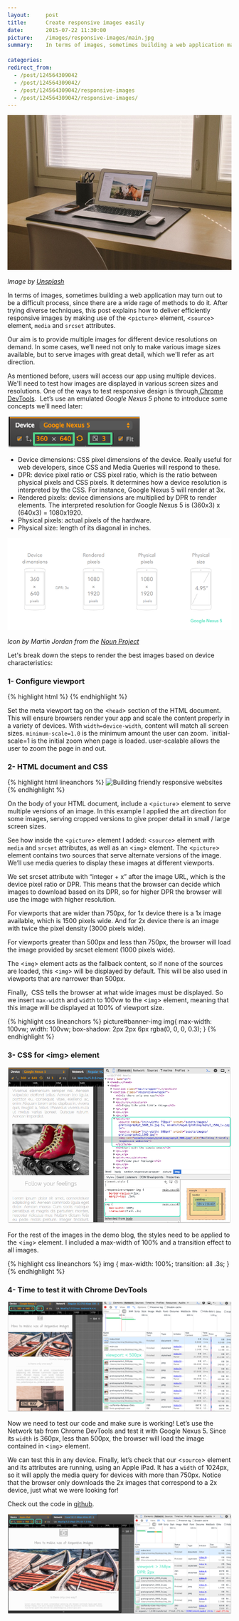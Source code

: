 ```yaml
---
layout:     post
title:      Create responsive images easily
date:       2015-07-22 11:30:00
picture:    /images/responsive-images/main.jpg
summary:    In terms of images, sometimes building a web application may turn out to be a difficult process, since there are a wide rage of methods to do it. After trying diverse techniques, this post explains how to deliver efficiently responsive images by making use of the picture element, source element, media and srcset attributes.

categories: 
redirect_from:
  - /post/124564309042
  - /post/124564309042/
  - /post/124564309042/responsive-images
  - /post/124564309042/responsive-images/
---
```

<div class="center">
  <img src="/images/responsive-images/main.jpg">
</div>

<span class="small">_Image by [Unsplash](https://unsplash.com/)_</span>

In terms of images, sometimes building a web application may turn out to be a difficult process, since there are a wide rage of methods to do it. After trying diverse techniques, this post explains how to deliver efficiently responsive images by making use of the &lt;`picture`&gt; element, &lt;`source`&gt; element, `media` and `srcset` attributes.

Our aim is to provide multiple images for different device resolutions on demand. In some cases, we’ll need not only to make various image sizes available, but to serve images with great detail, which we'll refer as art direction.

As mentioned before, users will access our app using multiple devices. We'll need to test how images are displayed in various screen sizes and resolutions. One of the ways to test responsive design is through[ Chrome DevTools](https://developer.chrome.com/devtools/docs/device-mode). &nbsp;Let’s use an emulated _Google Nexus 5_ phone to introduce some concepts we’ll need later:

![Dev tools](/images/responsive-images/1-google.png)

* Device dimensions: CSS pixel dimensions of the device. Really useful for web developers, since CSS and Media Queries will respond to these.
* DPR: device pixel ratio or CSS pixel ratio, which is the ratio between physical pixels and CSS pixels. It determines how a device resolution is interpreted by the CSS. For instance, Google Nexus 5 will render at 3x.
* Rendered pixels: device dimensions are multiplied by DPR to render elements. The interpreted resolution for Google Nexus 5 is (360x3) x (640x3) = 1080x1920.
* Physical pixels: actual pixels of the hardware.
* Physical size: length of its diagonal in inches.

![image](/images/responsive-images/2-nexus.png)

<span class="small">_Icon by Martin Jordan from the [Noun Project](https://thenounproject.com/)_</span>

Let's break down the steps to render the best images based on device characteristics:

### 1- Configure viewport
{% highlight html %}
<meta name="viewport" content="width=device-width, minimum-scale=1.0, initial-scale=1.0, user-scalable=yes">
{% endhighlight %}

Set the meta viewport tag on the &lt;`head`&gt; section of the HTML document. This will ensure browsers render your app and scale the content properly in a variety of devices. With `width=device-width`, content will match all screen sizes. `minimum-scale=1.0` is the minimum amount the user can zoom. `initial-scale=1 is the initial zoom when page is loaded. user-scalable allows the user to zoom the page in and out.

### 2- HTML document and CSS

{% highlight html lineanchors %}
<picture id="banner-img">
  <source media="(min-width: 750px)" srcset="assets/images/gratisography1_3000_2x.jpg 2x, assets/images/gratisography1_1500_1x.jpg 1x">
  <source media="(min-width: 500px)" srcset="assets/images/gratisography1_1000.jpg">
  <img src="assets/images/gratisography1_500.jpg" alt="Building friendly responsive websites">
</picture>
{% endhighlight %}

On the body of your HTML document, include a &lt;`picture`&gt; element to serve multiple versions of an image. In this example I applied the art direction for some images, serving cropped versions to give proper detail in small / large screen sizes.

See how inside the &lt;`picture`&gt; element I added: &lt;`source`&gt; element with `media` and `srcset` attributes, as well as an &lt;`img`&gt; element. The &lt;`picture`&gt; element contains two sources that serve alternate versions of the image. We’ll use media queries to display these images at different viewports.

We set srcset attribute with “integer + x” after the image URL, which is the device pixel ratio or DPR. This means that the browser can decide which images to download based on its DPR, so for higher DPR the browser will use the image with higher resolution.

For viewports that are wider than 750px, for 1x device there is a 1x image available, which is 1500 pixels wide. And for 2x device there is an image with twice the pixel density (3000 pixels wide).

For viewports greater than 500px and less than 750px, the browser will load the image provided by srcset element (1000 pixels wide).

The &lt;`img`&gt; element acts as the fallback content, so if none of the sources are loaded, this &lt;`img`&gt; will be displayed by default. This will be also used in viewports that are narrower than 500px.

Finally, &nbsp;CSS tells the browser at what wide images must be displayed. So we insert `max-width` and `width` to 100vw to the &lt;`img`&gt; element, meaning that this image will be displayed at 100% of viewport size.

{% highlight css lineanchors %}
picture#banner-img img{
  max-width: 100vw;
  width: 100vw;
  box-shadow: 2px 2px 6px rgba(0, 0, 0, 0.3);
}
{% endhighlight %}

### 3- CSS for &lt;img&gt; element

![image](/images/responsive-images/5-html-css.png)

For the rest of the images in the demo blog, the styles need to be applied to the &lt;`img`&gt; element. I included a max-width of 100% and a transition effect to all images.

{% highlight css lineanchors %}
img {
  max-width: 100%;
  transition: all .3s;
}
{% endhighlight %}

### 4- Time to test it with Chrome DevTools

![image](/images/responsive-images/6-less-500.png)

Now we need to test our code and make sure is working! Let’s use the Network tab from Chrome DevTools and test it with Google Nexus 5. Since its `width` is 360px, less than 500px, the browser will load the image contained in &lt;`img`&gt; element.

We can test this in any device. Finally, let’s check that our &lt;`source`&gt; element and its attributes are running, using an Apple iPad. It has a `width` of 1024px, so it will apply the media query for devices with more than 750px. Notice that the browser only downloads the 2x images that correspond to a 2x device, just what we were looking for!

Check out the code in [github](https://github.com/karlajaramillo/example-responsive-images).

![image](/images/responsive-images/7-more-768.png)


